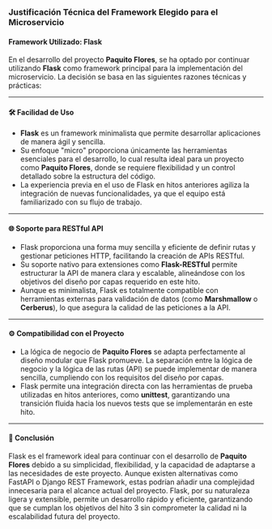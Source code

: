 ### Justificación Técnica del Framework Elegido para el Microservicio

#### Framework Utilizado: **Flask**

En el desarrollo del proyecto **Paquito Flores**, se ha optado por continuar utilizando **Flask** como framework principal para la implementación del microservicio. La decisión se basa en las siguientes razones técnicas y prácticas:

---

#### 🛠️ **Facilidad de Uso**
- **Flask** es un framework minimalista que permite desarrollar aplicaciones de manera ágil y sencilla. 
- Su enfoque "micro" proporciona únicamente las herramientas esenciales para el desarrollo, lo cual resulta ideal para un proyecto como **Paquito Flores**, donde se requiere flexibilidad y un control detallado sobre la estructura del código.
- La experiencia previa en el uso de Flask en hitos anteriores agiliza la integración de nuevas funcionalidades, ya que el equipo está familiarizado con su flujo de trabajo.

---

#### 🌐 **Soporte para RESTful API**
- Flask proporciona una forma muy sencilla y eficiente de definir rutas y gestionar peticiones HTTP, facilitando la creación de APIs RESTful.
- Su soporte nativo para extensiones como **Flask-RESTful** permite estructurar la API de manera clara y escalable, alineándose con los objetivos del diseño por capas requerido en este hito.
- Aunque es minimalista, Flask es totalmente compatible con herramientas externas para validación de datos (como **Marshmallow** o **Cerberus**), lo que asegura la calidad de las peticiones a la API.

---

#### ⚙️ **Compatibilidad con el Proyecto**
- La lógica de negocio de **Paquito Flores** se adapta perfectamente al diseño modular que Flask promueve. La separación entre la lógica de negocio y la lógica de las rutas (API) se puede implementar de manera sencilla, cumpliendo con los requisitos del diseño por capas.
- Flask permite una integración directa con las herramientas de prueba utilizadas en hitos anteriores, como **unittest**, garantizando una transición fluida hacia los nuevos tests que se implementarán en este hito.

---

#### 🎯 **Conclusión**
Flask es el framework ideal para continuar con el desarrollo de **Paquito Flores** debido a su simplicidad, flexibilidad, y la capacidad de adaptarse a las necesidades de este proyecto. Aunque existen alternativas como FastAPI o Django REST Framework, estas podrían añadir una complejidad innecesaria para el alcance actual del proyecto. Flask, por su naturaleza ligera y extensible, permite un desarrollo rápido y eficiente, garantizando que se cumplan los objetivos del hito 3 sin comprometer la calidad ni la escalabilidad futura del proyecto.
